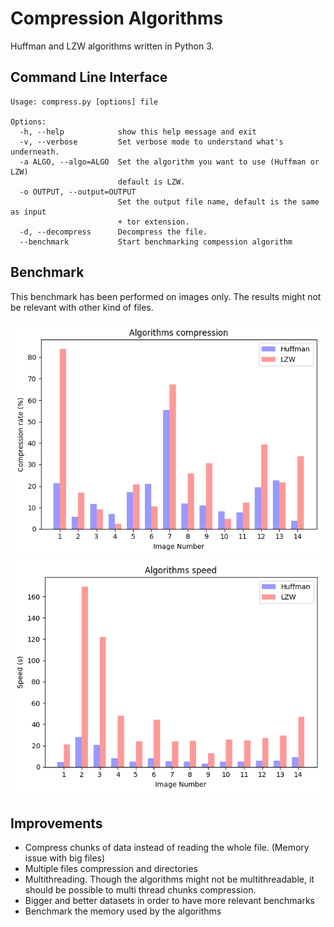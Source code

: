 # Compression Algorithms
Huffman and LZW algorithms written in Python 3.

## Command Line Interface
```
Usage: compress.py [options] file

Options:
  -h, --help            show this help message and exit
  -v, --verbose         Set verbose mode to understand what's underneath.
  -a ALGO, --algo=ALGO  Set the algorithm you want to use (Huffman or LZW)
                        default is LZW.
  -o OUTPUT, --output=OUTPUT
                        Set the output file name, default is the same as input
                        + tor extension.
  -d, --decompress      Decompress the file.
  --benchmark           Start benchmarking compession algorithm
```

## Benchmark
This benchmark has been performed on images only. The results might not be relevant with other kind of files.

![alt benchmark_compression_rate](https://raw.githubusercontent.com/ShellCode33/CompressionAlgorithms/master/screenshots/benchmark_compression_rate.png)
![alt benchmark_speed](https://raw.githubusercontent.com/ShellCode33/CompressionAlgorithms/master/screenshots/benchmark_speed.png)

## Improvements
+ Compress chunks of data instead of reading the whole file. (Memory issue with big files)
+ Multiple files compression and directories
+ Multithreading. Though the algorithms might not be multithreadable, it should be possible to multi thread chunks compression.
+ Bigger and better datasets in order to have more relevant benchmarks
+ Benchmark the memory used by the algorithms
